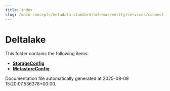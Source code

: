 ```yaml
---
title: index
slug: /main-concepts/metadata-standard/schemas/entity/services/connections/database/deltalake
---
```


# Deltalake

This folder contains the following items:

- [**StorageConfig**](/main-concepts/metadata-standard/schemas/entity/services/connections/database/deltalake/storageconfig)
- [**MetastoreConfig**](/main-concepts/metadata-standard/schemas/entity/services/connections/database/deltalake/metastoreconfig)


Documentation file automatically generated at 2025-08-08 15:20:07.536378+00:00.
